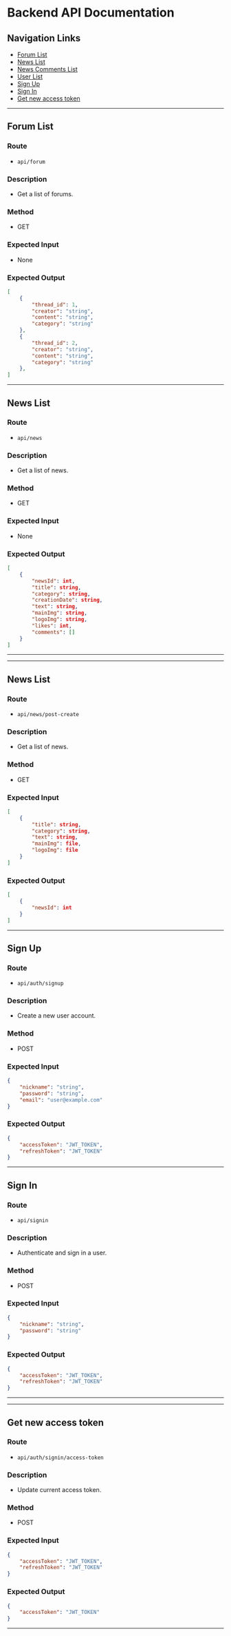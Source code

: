 # Backend API Documentation

## Navigation Links

- [Forum List](#forum-list)
- [News List](#news-list)
- [News Comments List](#news-comments-list)
- [User List](#user-list)
- [Sign Up](#sign-up)
- [Sign In](#sign-in)
- [Get new access token](#get-new-access-token)

---

## Forum List

### Route
- `api/forum`

### Description
- Get a list of forums.

### Method
- GET

### Expected Input
- None

### Expected Output
```json
[
    {
        "thread_id": 1,
        "creator": "string",
        "content": "string",
        "category": "string"
    },
    {
        "thread_id": 2,
        "creator": "string",
        "content": "string",
        "category": "string"
    },
]
```

---

## News List

### Route
- `api/news`

### Description
- Get a list of news.

### Method
- GET

### Expected Input
- None

### Expected Output
```json
[
    {
        "newsId": int,
        "title": string,
        "category": string,
        "creationDate": string,
        "text": string,
        "mainImg": string,
        "logoImg": string,
        "likes": int,
        "comments": []
    }
]
```

---


---

## News List

### Route
- `api/news/post-create`

### Description
- Get a list of news.

### Method
- GET

### Expected Input
```json
[
    {
        "title": string,
        "category": string,
        "text": string,
        "mainImg": file,
        "logoImg": file
    }
]
```

### Expected Output
```json
[
    {
        "newsId": int
    }
]
```
---

## Sign Up

### Route
- `api/auth/signup`

### Description
- Create a new user account.

### Method
- POST

### Expected Input
```json
{
    "nickname": "string",
    "password": "string",
    "email": "user@example.com"
}
```

### Expected Output
```json
{
    "accessToken": "JWT_TOKEN",
    "refreshToken": "JWT_TOKEN"
}
```

---

## Sign In

### Route
- `api/signin`

### Description
- Authenticate and sign in a user.

### Method
- POST

### Expected Input
```json
{
    "nickname": "string",
    "password": "string"
}
```

### Expected Output
```json
{
    "accessToken": "JWT_TOKEN",
    "refreshToken": "JWT_TOKEN"
}
```

---

---

## Get new access token

### Route
- `api/auth/signin/access-token`

### Description
- Update current access token.

### Method
- POST

### Expected Input
```json
{
    "accessToken": "JWT_TOKEN",
    "refreshToken": "JWT_TOKEN"
}
```

### Expected Output
```json
{
    "accessToken": "JWT_TOKEN"
}
```

---
